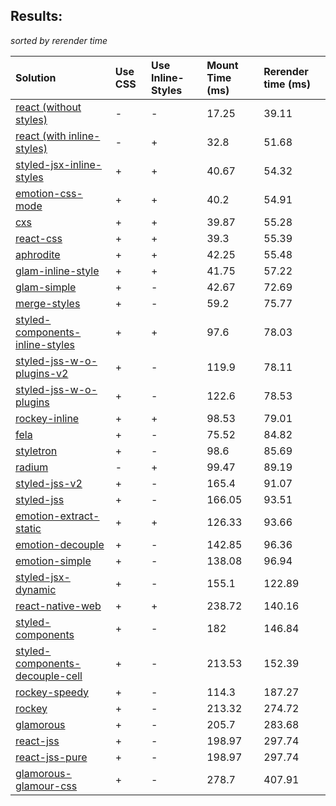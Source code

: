 ## Results:
*sorted by rerender time*

Solution | Use CSS | Use Inline-Styles | Mount Time (ms) | Rerender time (ms)
:--- | :--- | :--- | :--- | :---
[react (without styles)](https://github.com/facebook/react) | - | - | 17.25 | 39.11
[react (with inline-styles)](https://github.com/facebook/react) | - | + | 32.8 | 51.68
[styled-jsx-inline-styles](https://github.com/zeit/styled-jsx) | + | + | 40.67 | 54.32
[emotion-css-mode](https://github.com/emotion-js/emotion) | + | + | 40.2 | 54.91
[cxs](https://github.com/jxnblk/cxs) | + | + | 39.87 | 55.28
[react-css](https://github.com/facebook/react) | + | + | 39.3 | 55.39
[aphrodite](https://github.com/Khan/aphrodite) | + | + | 42.25 | 55.48
[glam-inline-style](https://github.com/threepointone/glam) | + | + | 41.75 | 57.22
[glam-simple](https://github.com/threepointone/glam) | + | - | 42.67 | 72.69
[merge-styles](https://github.com/OfficeDev/office-ui-fabric-react/packages/merge-styles) | + | - | 59.2 | 75.77
[styled-components-inline-styles](https://github.com/styled-components/styled-components/tree/v2) | + | + | 97.6 | 78.03
[styled-jss-w-o-plugins-v2](https://github.com/cssinjs/styled-jss) | + | - | 119.9 | 78.11
[styled-jss-w-o-plugins](https://github.com/cssinjs/styled-jss) | + | - | 122.6 | 78.53
[rockey-inline](https://github.com/tuchk4/rockey) | + | + | 98.53 | 79.01
[fela](https://github.com/rofrischmann/fela/) | + | - | 75.52 | 84.82
[styletron](https://github.com/rtsao/styletron) | + | - | 98.6 | 85.69
[radium](https://github.com/FormidableLabs/radium) | - | + | 99.47 | 89.19
[styled-jss-v2](https://github.com/cssinjs/styled-jss) | + | - | 165.4 | 91.07
[styled-jss](https://github.com/cssinjs/styled-jss) | + | - | 166.05 | 93.51
[emotion-extract-static](https://github.com/emotion-js/emotion) | + | + | 126.33 | 93.66
[emotion-decouple](https://github.com/emotion-js/emotion) | + | - | 142.85 | 96.36
[emotion-simple](https://github.com/emotion-js/emotion) | + | - | 138.08 | 96.94
[styled-jsx-dynamic](https://github.com/zeit/styled-jsx) | + | - | 155.1 | 122.89
[react-native-web](https://github.com/necolas/react-native-web) | + | + | 238.72 | 140.16
[styled-components](https://github.com/styled-components/styled-components/tree/v2) | + | - | 182 | 146.84
[styled-components-decouple-cell](https://github.com/styled-components/styled-components/tree/v2) | + | - | 213.53 | 152.39
[rockey-speedy](https://github.com/tuchk4/rockey) | + | - | 114.3 | 187.27
[rockey](https://github.com/tuchk4/rockey) | + | - | 213.32 | 274.72
[glamorous](https://github.com/paypal/glamorous) | + | - | 205.7 | 283.68
[react-jss](https://github.com/cssinjs/react-jss) | + | - | 198.97 | 297.74
[react-jss-pure](https://github.com/cssinjs/react-jss) | + | - | 198.97 | 297.74
[glamorous-glamour-css](https://github.com/paypal/glamorous) | + | - | 278.7 | 407.91
